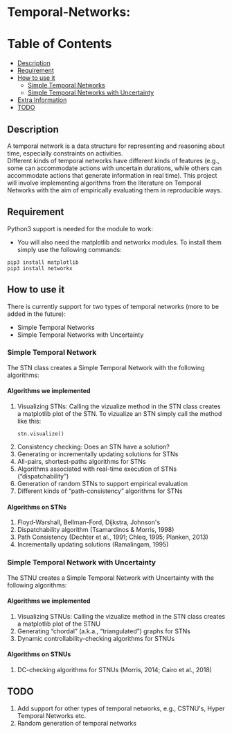 # Temporal-Networks:

# Table of Contents

- [Description](#description)
- [Requirement](#requirement)
- [How to use it](#how-to-use-it)
  - [Simple Temporal Networks](#simple-temporal-network)
  - [Simple Temporal Networks with Uncertainty](#simple-temporal-network-with-uncertainty)
- [Extra Information](#extra-information)
- [TODO](#todo)

## Description

A temporal network is a data structure for representing and reasoning about time, especially constraints on activities.  
Different kinds of temporal networks have different kinds of features (e.g., some can accommodate actions with uncertain durations,
while others can accommodate actions that generate information in real time). This project will involve implementing algorithms from
the literature on Temporal Networks with the aim of empirically evaluating them in reproducible ways.

## Requirement

Python3 support is needed for the module to work:

- You will also need the matplotlib and networkx modules. To install them simply use the following commands:

```
pip3 install matplotlib
pip3 install networkx
```

## How to use it

There is currently support for two types of temporal networks (more to be added in the future):

- Simple Temporal Networks
- Simple Temporal Networks with Uncertainty

### Simple Temporal Network

The STN class creates a Simple Temporal Network with the following algorithms:

#### Algorithms we implemented

1. Visualizing STNs: Calling the vizualize method in the STN class creates a matplotlib plot of
   the STN. To vizualize an STN simply call the method like this:
   ```
   stn.visualize()
   ```
2. Consistency checking: Does an STN have a solution?
3. Generating or incrementally updating solutions for STNs
4. All-pairs, shortest-paths algorithms for STNs
5. Algorithms associated with real-time execution of STNs (“dispatchability”)
6. Generation of random STNs to support empirical evaluation
7. Different kinds of “path-consistency” algorithms for STNs

#### Algorithms on STNs

1. Floyd-Warshall, Bellman-Ford, Dijkstra, Johnson's
2. Dispatchability algorithm (Tsamardinos & Morris, 1998)
3. Path Consistency (Dechter et al., 1991; Chleq, 1995; Planken, 2013)
4. Incrementally updating solutions (Ramalingam, 1995)

### Simple Temporal Network with Uncertainty

The STNU creates a Simple Temporal Network with Uncertainty with the following algorithms:

#### Algorithms we implemented

1. Visualizing STNUs: Calling the vizualize method in the STN class creates a matplotlib plot of
   the STNU
2. Generating “chordal” (a.k.a., “triangulated”) graphs for STNs
3. Dynamic controllability-checking algorithms for STNUs

#### Algorithms on STNUs

1. DC-checking algorithms for STNUs (Morris, 2014; Cairo et al., 2018)

## TODO

1. Add support for other types of temporal networks, e.g., CSTNU's, Hyper Temporal Networks etc.
2. Random generation of temporal networks
